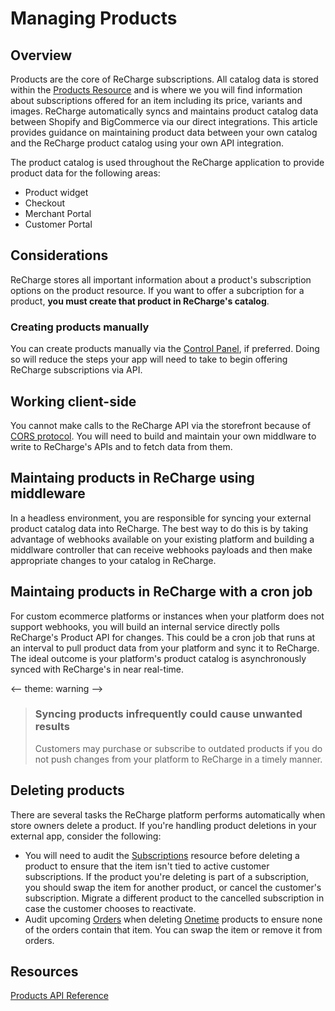 # Managing Products

## Overview
Products are the core of ReCharge subscriptions. All catalog data is stored within the [Products Resource](docs/products.md) and is where we you will find information about subscriptions offered for an item including its price, variants and images. ReCharge automatically syncs and maintains product catalog data between Shopify and BigCommerce via our direct integrations. This article provides guidance on maintaining product data between your own catalog and the ReCharge product catalog using your own API integration.

The product catalog is used throughout the ReCharge application to provide product data for the following areas:

- Product widget
- Checkout
- Merchant Portal
- Customer Portal

## Considerations

ReCharge stores all important information about a product's subscription options on the product resource. If you want to offer a subcription for a product, **you must create that product in ReCharge's catalog**. 

### Creating products manually
You can create products manually via the [Control Panel](https://support.rechargepayments.com/hc/en-us/articles/360008830873-Creating-subscription-rulesets), if preferred. Doing so will reduce the steps your app will need to take to begin offering ReCharge subscriptions via API.

## Working client-side
You cannot make calls to the ReCharge API via the storefront because of [CORS protocol](https://developer.mozilla.org/en-US/docs/Web/HTTP/CORS). You will need to build and maintain your own middlware to write to ReCharge's APIs and to fetch data from them.  

## Maintaing products in ReCharge using middleware

In a headless environment, you are responsible for syncing your external product catalog data into ReCharge. The best way to do this is by taking advantage of webhooks available on your existing platform and building a middlware controller that can receive webhooks payloads and then make appropriate changes to your catalog in ReCharge.

## Maintaing products in ReCharge with a cron job
For custom ecommerce platforms or instances when your platform does not support webhooks, you will build an internal service  directly polls ReCharge's Product API for changes. This could be a cron job that runs at an interval to pull product data from your platform and sync it to ReCharge. The ideal outcome is your platform's product catalog is asynchronously synced with ReCharge's in near real-time. 

<-- theme: warning -->
> ### Syncing products infrequently could cause unwanted results
> Customers may purchase or subscribe to outdated products if you do not push changes from your platform to ReCharge in a timely manner.

## Deleting products
There are several tasks the ReCharge platform performs automatically when store owners delete a product. If you're handling product deletions in your external app, consider the following:
- You will need to audit the [Subscriptions](https://developer.rechargepayments.com/#the-subscription-object) resource before deleting a product to ensure that the item isn't tied to active customer subscriptions. If the product you're deleting is part of a subscription, you should swap the item for another product, or cancel the customer's subscription. Migrate a different product to the cancelled subscription in case the customer chooses to reactivate.
- Audit upcoming [Orders](https://developer.rechargepayments.com/#orders) when deleting [Onetime](https://developer.rechargepayments.com/#onetimes) products to ensure none of the orders contain that item. You can swap the item or remove it from orders.

## Resources
[Products API Reference](https://developer.rechargepayments.com/#products)



